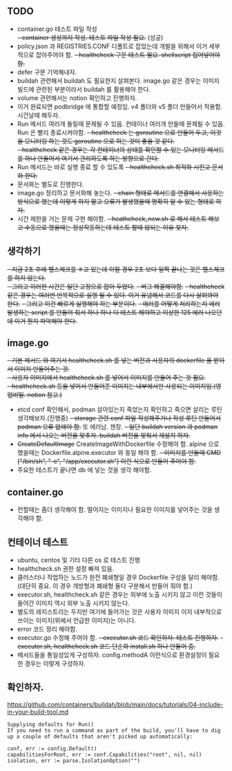 ## TODO
- container.go 테스트 파일 작성  
~~- container 생성까지 작성. 테스트 파일 작성 필요.~~ (성공) 
- policy.json 과 REGISTRIES.CONF 디폴트로 잡았는데 개발을 위해서 이거 세부적으로 잡아주어야 함. 
~~- healthcheck 구문 테스트 필요. shellscript 집어넣어야 함.~~  
- defer 구문 기억해내자.  
- buildah 관련해서 buildah 도 필요한지 살펴본다. image.go 같은 경우는 이미지 빌드에 관련된 부분이라서 buildah 를 활용해야 한다. 
- volume 관련해서는 notion 확인하고 진행하자.  
- 이거 완료되면 podbridge 에 통합할 예정임.  v4 폴더와 v5 폴더 만들어서 적용함. 시간날때 해두자.  
- Run 메서드 여러개 돌릴때 문제될 수 있음. 컨테이너 여러개 만들때 문제될 수 있음. Run 은 빨리 종료시켜야함.
~~- healthcheck 는 goroutine 으로 만들어 두고, 이것을 모니터링 하는 것도 goroutine 으로 하는 것이 좋을 것 같다.~~  
~~- healthcheck 같은 경우는 각 컨테이너의 상태를 확인할 수 있는 모니터링 메서드를 하나 만들어서 여기서 관리하도록 하는 방향으로 간다.~~  
- Run 메서드는 바로 실행 종료 할 수 있도록 
~~- healthcheck.sh 최적화 시킨고 문서화 한다.~~ 
- 문서화는 별도로 진행한다.
- image.go 정리하고 문서화해 놓는다.
~~- chain 형태로 메서드를 연결해서 사용하는 방식으로 했는데 이렇게 하지 말고 오류가 발생했을때 명확히 알 수 있는 형태로 하자.~~  
- 시간 제한을 거는 문제 구현 해야함.
~~- heathcheck_new.sh 로 해서 테스트 해보고 수동으로 했을때는 정상작동하는데 테스트 할때 않되는 이유 찾자.~~

## 생각하기
~~- 지금 2초 후에 헬스체크를 ㅎ고 있는데 이럴 경우 2초 보다 일찍 끝나는 것은 헬스체크를 하지 않는다.~~  
~~- 그리고 이러한 시간은 일단 고정으로 잡아 두었다.~~
~~- 버그 해결해야함.~~
~~- healthcheck 같은 경우는 여러번 반복적으로 실행 될 수 있다. 이거 유념해서 코드를 다시 살펴봐야 한다.~~ 
~~- 그리고 이건 빠르게 실행해야 하는 부분이다.~~
~~- 에러를 어떻게 처리하는지 에러 발생하는 script 를 만들어 줘서 하나 하나 다 테스트 해야하고 이상한 125 에러 나오던데 이거 뭔지 파악해야 한다.~~ 
## image.go
~~- 기본 메서드 와 여기서 healthcheck.sh 를 넣는 버전과 사용자의 dockerfile 을 받아서 이미지 만들어주는 것.~~  
~~- 사용자 이미지에서 healthcheck.sh 를 넣어서 이미지를 만들어 주는 것 필요.~~  
~~- healthcheck.sh 등을 넣어서 만들어준 이미지는 내부에서만 사용되는 이미지임.(영업비밀. notion 참고.)~~  
- etcd conf 확인해서, podman 살아있는지 죽었는지 확인하고 죽으면 살리는 루틴 생각해보자.(진행중)
~~- storage 관련 conf 파일 작성해주거나 작성 루틴 만들어서 podman 오류 없애야 함.~~  또 에러남. 젠장.
~~- 일단 buildah version 과 podman info 에서 나오는 버전을 맞추자. buildah 버전을 맞춰서 재설치 하자.~~  
- ~~CreateDefaultImage~~ CreateImageWithDockerfile 수정해야 함. alpine 으로 했을때는 Dockerfile.alpine.executor 와 동일 해야 함.
~~- 이미지를 만들때 CMD ["/bin/sh", "-c", "/app/executor.sh"] 이런 식으로 만들어 주어야 함.~~ 
- 주요한 테스트가 끝나면 db 에 넣는 것을 생각 해야함.  

## container.go
- 런할때는 좀더 생각해야 함. 떨어지는 이미지나 필요한 이미지를 넣어주는 것을 생각해야 함.  

## 컨테이너 테스트 
- ubuntu, centos 및 기타 다른 os 로 테스트 진행
- healthcheck.sh 권한 설정 빠져 있음.
- 클러스터나 작업하는 노드가 완전 폐쇄형일 경우 Dockerfile 구성을 달리 해야함. (대단히 중요. 이 경우 개방형과 폐쇄형 둘다 구분해서 만들어 줘야 함.)  
- executor.sh, healthcheck.sh 같은 경우는 외부에 노출 시키지 않고 이런 것들이 들어간 이미지 역시 외부 노출 시키지 않는다.
- 별도의 레지스트리는 두지만 여기에 들어가는 것은 사용자 이미지 이지 내부적으로 쓰이는 이미지(위에서 언급한 이미지)는 아니다.  
- error 코드 정리 해야함.  
- executor.go 수정해 주어야 함.
~~- executor.sh 코드 확인하자. 테스트 진행하자.~~
~~- executor.sh, healthcheck.sh 코드 단순화 install.sh 하나 만들어 줌.~~  
- 메서드들을 통일성있게 구성하자. config.methodA 이런식으로 환경설정이 필요한 경우는 이렇게 구성하자.
## 확인하자.
https://github.com/containers/buildah/blob/main/docs/tutorials/04-include-in-your-build-tool.md

```
Supplying defaults for Run()
If you need to run a command as part of the build, you'll have to dig up a couple of defaults that aren't picked up automatically:

conf, err := config.Default()
capabilitiesForRoot, err := conf.Capabilities("root", nil, nil)
isolation, err := parse.IsolationOption("")
```